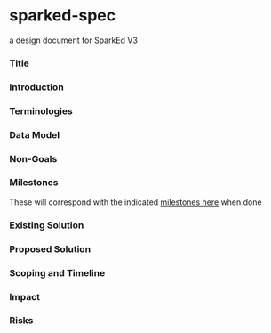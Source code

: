 # sparked-spec

a design document for SparkEd V3

### Title 



### Introduction


### Terminologies


### Data Model 


### Non-Goals


### Milestones 
These will correspond with the indicated [milestones here](https://github.com/SparkEdUAB/sparked3.0-spec/milestones) when done


### Existing Solution


### Proposed Solution


### Scoping and Timeline


### Impact 


### Risks
